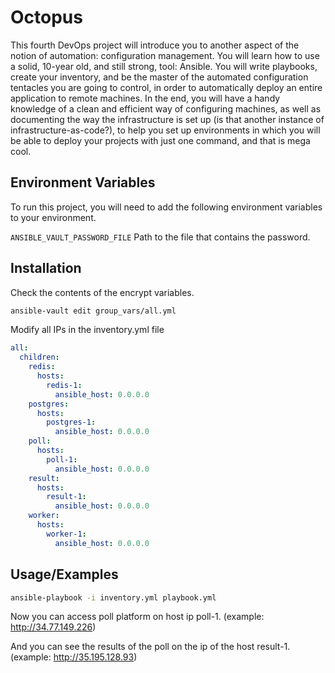 
# Octopus

This fourth DevOps project will introduce you to another aspect of the notion of automation: configuration management.
You will learn how to use a solid, 10-year old, and still strong, tool: Ansible. 
You will write playbooks, create your inventory, and be the master of the automated configuration tentacles you are going to control, in order to automatically deploy an entire application to remote machines.
In the end, you will have a handy knowledge of a clean and efficient way of configuring machines, as well as documenting the way the infrastructure is set up (is that another instance of infrastructure-as-code?), to help you set up environments in which you will be able to deploy your projects with just one command, and that is mega cool.


## Environment Variables

To run this project, you will need to add the following environment variables to your environment.

`ANSIBLE_VAULT_PASSWORD_FILE` Path to the file that contains the password.


## Installation

Check the contents of the encrypt variables.

```bash
ansible-vault edit group_vars/all.yml
```
    
Modify all IPs in the inventory.yml file

```yml
all:
  children:
    redis:
      hosts:
        redis-1:
          ansible_host: 0.0.0.0
    postgres:
      hosts:
        postgres-1:
          ansible_host: 0.0.0.0
    poll:
      hosts:
        poll-1:
          ansible_host: 0.0.0.0
    result:
      hosts:
        result-1:
          ansible_host: 0.0.0.0 
    worker:
      hosts:
        worker-1:
          ansible_host: 0.0.0.0

```

## Usage/Examples

```bash
ansible-playbook -i inventory.yml playbook.yml
```

Now you can access poll platform on host ip poll-1. (example: http://34.77.149.226)

And you can see the results of the poll on the ip of the host result-1. (example: http://35.195.128.93)

